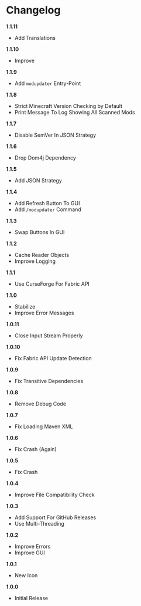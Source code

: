# Changelog

**1.1.11**
* Add Translations

**1.1.10**
* Improve

**1.1.9**
* Add ```modupdater``` Entry-Point

**1.1.8**
* Strict Minecraft Version Checking by Default
* Print Message To Log Showing All Scanned Mods

**1.1.7**
* Disable SemVer In JSON Strategy

**1.1.6**
* Drop Dom4j Dependency

**1.1.5**
* Add JSON Strategy

**1.1.4**
* Add Refresh Button To GUI
* Add ``/modupdater`` Command

**1.1.3**
* Swap Buttons In GUI

**1.1.2**
* Cache Reader Objects
* Improve Logging

**1.1.1**
* Use CurseForge For Fabric API

**1.1.0**
* Stabilize
* Improve Error Messages

**1.0.11**
* Close Input Stream Properly

**1.0.10**
* Fix Fabric API Update Detection

**1.0.9**
* Fix Transitive Dependencies

**1.0.8**
* Remove Debug Code

**1.0.7**
* Fix Loading Maven XML

**1.0.6**
* Fix Crash (Again)

**1.0.5**
* Fix Crash

**1.0.4**
* Improve File Compatibility Check

**1.0.3**
* Add Support For GitHub Releases
* Use Multi-Threading

**1.0.2**
* Improve Errors
* Improve GUI

**1.0.1**
* New Icon

**1.0.0**
* Initial Release